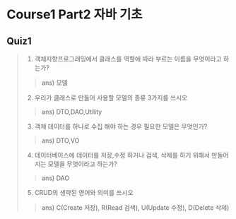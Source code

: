 # Course1 Part2 자바 기초

## Quiz1

>1. 객체지향프로그래밍에서 클래스를 역할에 따라 부르는 이름을 무엇이라고 하는가?
>> ans) 모델   
>2. 우리가 클래스로 만들어 사용할 모델의 종류 3가지를 쓰시오
>> ans) DTO,DAO,Utility
>3. 객체 데이터를 하나로 수집 해야 하는 경우 필요한 모델은 무엇인가?
>> ans) DTO,VO
>4. 데이터베이스에 데이터를 저장,수정 하거나 검색, 삭제를 하기 위해서 만들어지는 모델을 무엇이라고 하는가?
>> ans) DAO
>5. CRUD의 생략된 영어와 의미를 쓰시오
>> ans) C(Create 저장), R(Read 검색), U(Update 수정), D(Delete 삭제)

